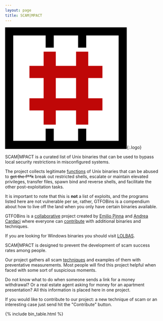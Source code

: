 ```yaml
---
layout: page
title: SCAM|MPACT
---
```


![logo](/assets/logo.png){:.logo}

SCAM|MPACT is a curated list of Unix binaries that can be used to bypass local security restrictions in misconfigured systems.

The project collects legitimate [functions](/functions/) of Unix binaries that can be abused to ~~get the f**k~~ break out restricted shells, escalate or maintain elevated privileges, transfer files, spawn bind and reverse shells, and facilitate the other post-exploitation tasks.

It is important to note that this is **not** a list of exploits, and the programs listed here are not vulnerable per se, rather, GTFOBins is a compendium about how to live off the land when you only have certain binaries available.

GTFOBins is a [collaborative][] project created by [Emilio Pinna][norbemi] and [Andrea Cardaci][cyrus_and] where everyone can [contribute][] with additional binaries and techniques.

If you are looking for Windows binaries you should visit [LOLBAS][].

SCAM|MPACT is designed to prevent the development of scam success rates among people. 

Our project gathers all scam [techniques](/techniques/) and examples of them with preventative measurements. Most people will find this project helpful when faced with some sort of suspicious moments. 

Do not know what to do when someone sends a link for a money withdrawal? Or a real estate agent asking for money for an apartment presentation? All this information is placed here in one project.

If you would like to contribute to our project: a new technique of scam or an interesting case just send hit the "Contribute" button.

[functions]: /functions/
[LOLBAS]: https://lolbas-project.github.io/
[collaborative]: https://github.com/GTFOBins/GTFOBins.github.io/graphs/contributors
[contribute]: /contribute/
[norbemi]: https://twitter.com/norbemi
[cyrus_and]: https://twitter.com/cyrus_and

{% include bin_table.html %}
